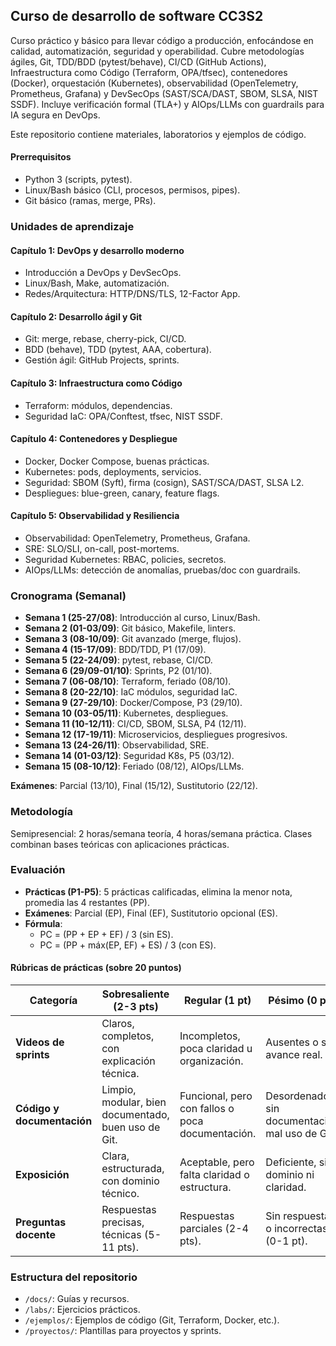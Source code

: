 ## Curso de desarrollo de software CC3S2
Curso práctico y básico para llevar código a producción, enfocándose en calidad, automatización, seguridad y operabilidad. Cubre  metodologías ágiles, Git, TDD/BDD (pytest/behave), CI/CD (GitHub Actions), Infraestructura como Código (Terraform, OPA/tfsec), contenedores (Docker), orquestación (Kubernetes), observabilidad (OpenTelemetry, Prometheus, Grafana) y DevSecOps (SAST/SCA/DAST, SBOM, SLSA, NIST SSDF). Incluye verificación formal (TLA+) y AIOps/LLMs con guardrails para IA segura en DevOps.

Este repositorio contiene materiales, laboratorios y ejemplos de código.

#### Prerrequisitos

- Python 3 (scripts, pytest).
- Linux/Bash básico (CLI, procesos, permisos, pipes).
- Git básico (ramas, merge, PRs).

### Unidades de aprendizaje

#### Capítulo 1: DevOps y desarrollo moderno
- Introducción a DevOps y DevSecOps.
- Linux/Bash, Make, automatización.
- Redes/Arquitectura: HTTP/DNS/TLS, 12-Factor App.

#### Capítulo 2: Desarrollo ágil y Git
- Git: merge, rebase, cherry-pick, CI/CD.
- BDD (behave), TDD (pytest, AAA, cobertura).
- Gestión ágil: GitHub Projects, sprints.

#### Capítulo 3: Infraestructura como Código
- Terraform: módulos, dependencias.
- Seguridad IaC: OPA/Conftest, tfsec, NIST SSDF.

#### Capítulo 4: Contenedores y Despliegue
- Docker, Docker Compose, buenas prácticas.
- Kubernetes: pods, deployments, servicios.
- Seguridad: SBOM (Syft), firma (cosign), SAST/SCA/DAST, SLSA L2.
- Despliegues: blue-green, canary, feature flags.

#### Capítulo 5: Observabilidad y Resiliencia
- Observabilidad: OpenTelemetry, Prometheus, Grafana.
- SRE: SLO/SLI, on-call, post-mortems.
- Seguridad Kubernetes: RBAC, policies, secretos.
- AIOps/LLMs: detección de anomalías, pruebas/doc con guardrails.

### Cronograma (Semanal)

- **Semana 1 (25-27/08)**: Introducción al curso, Linux/Bash.
- **Semana 2 (01-03/09)**: Git básico, Makefile, linters.
- **Semana 3 (08-10/09)**: Git avanzado (merge, flujos).
- **Semana 4 (15-17/09)**: BDD/TDD, P1 (17/09).
- **Semana 5 (22-24/09)**: pytest, rebase, CI/CD.
- **Semana 6 (29/09-01/10)**: Sprints, P2 (01/10).
- **Semana 7 (06-08/10)**: Terraform, feriado (08/10).
- **Semana 8 (20-22/10)**: IaC módulos, seguridad IaC.
- **Semana 9 (27-29/10)**: Docker/Compose, P3 (29/10).
- **Semana 10 (03-05/11)**: Kubernetes, despliegues.
- **Semana 11 (10-12/11)**: CI/CD, SBOM, SLSA, P4 (12/11).
- **Semana 12 (17-19/11)**: Microservicios, despliegues progresivos.
- **Semana 13 (24-26/11)**: Observabilidad, SRE.
- **Semana 14 (01-03/12)**: Seguridad K8s, P5 (03/12).
- **Semana 15 (08-10/12)**: Feriado (08/12), AIOps/LLMs.

**Exámenes**: Parcial (13/10), Final (15/12), Sustitutorio (22/12).

### Metodología

Semipresencial: 2 horas/semana teoría, 4 horas/semana práctica. Clases combinan bases teóricas con aplicaciones prácticas.

### Evaluación

- **Prácticas (P1-P5)**: 5 prácticas calificadas, elimina la menor nota, promedia las 4 restantes (PP).
- **Exámenes**: Parcial (EP), Final (EF), Sustitutorio opcional (ES).
- **Fórmula**:
  - PC = (PP + EP + EF) / 3 (sin ES).
  - PC = (PP + máx(EP, EF) + ES) / 3 (con ES).

#### Rúbricas de prácticas (sobre 20 puntos)

| Categoría                | Sobresaliente (2-3 pts)                              | Regular (1 pt)                              | Pésimo (0 pts)                              |
|--------------------------|-----------------------------------------------------|---------------------------------------------|---------------------------------------------|
| **Videos de sprints**    | Claros, completos, con explicación técnica.          | Incompletos, poca claridad u organización.  | Ausentes o sin avance real.                 |
| **Código y documentación** | Limpio, modular, bien documentado, buen uso de Git. | Funcional, pero con fallos o poca documentación. | Desordenado, sin documentación, mal uso de Git. |
| **Exposición**           | Clara, estructurada, con dominio técnico.           | Aceptable, pero falta claridad o estructura. | Deficiente, sin dominio ni claridad.        |
| **Preguntas docente**    | Respuestas precisas, técnicas (5-11 pts).           | Respuestas parciales (2-4 pts).             | Sin respuestas o incorrectas (0-1 pt).      |

### Estructura del repositorio

- `/docs/`: Guías y recursos.
- `/labs/`: Ejercicios prácticos.
- `/ejemplos/`: Ejemplos de código (Git, Terraform, Docker, etc.).
- `/proyectos/`: Plantillas para proyectos y sprints.
